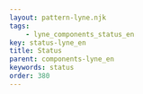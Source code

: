 ```yaml
---
layout: pattern-lyne.njk
tags: 
    - lyne_components_status_en
key: status-lyne_en
title: Status
parent: components-lyne_en
keywords: status
order: 380
---
```

